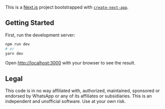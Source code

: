 This is a [Next.js](https://nextjs.org/) project bootstrapped with [`create-next-app`](https://github.com/vercel/next.js/tree/canary/packages/create-next-app).

## Getting Started

First, run the development server:

```bash
npm run dev
# or
yarn dev
```

Open [http://localhost:3000](http://localhost:3000) with your browser to see the result.

## Legal

This code is in no way affiliated with, authorized, maintained, sponsored or endorsed by WhatsApp or any of its affiliates or subsidiaries. This is an independent and unofficial software. Use at your own risk.
